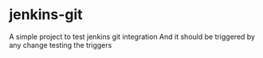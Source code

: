 # jenkins-git
A simple project to test jenkins git integration
And it should be triggered by any change
testing the triggers


